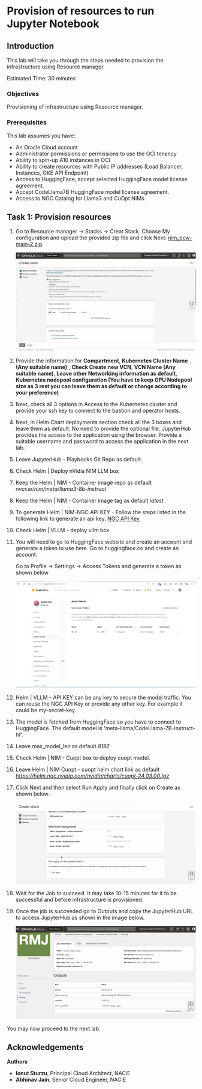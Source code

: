 # Provision of resources to run Jupyter Notebook

## Introduction

This lab will take you through the steps needed to provision the infrastructure using Resource manager.

Estimated Time: 30 minutes

### Objectives

Provisioning of infrastructure using Resource manager.

### Prerequisites

This lab assumes you have:

* An Oracle Cloud account
* Administrator permissions or permissions to use the OCI tenancy
* Ability to spin-up A10 instances in OCI
* Ability to create resources with Public IP addresses (Load Balancer, Instances, OKE API Endpoint)
* Access to HuggingFace, accept selected HuggingFace model license agreement.
* Accept CodeLlama7B HuggingFace model license agreement.
* Access to NGC Catalog for Llama3 and CuOpt NIMs.

## Task 1: Provision resources

1. Go to Resource manager -> Stacks -> Creat Stack. Choose My configuration and upload the provided zip file and click Next: [nim_ocw-main-2.zip](https://objectstorage.us-ashburn-1.oraclecloud.com/p/_6xhcBfNAwTr5mm0O1pP-8wuFyk9IUkNsMyKdwLXejLdE-SRiZDLTqwEiDdPgJo5/n/c4u02/b/hosted_workshops/o/nim_ocw-main-2.zip)

    ![Resource Manager](images/resource_manager.png)

2. Provide the information for **Compartment**, **Kubernetes Cluster Name (Any suitable name)** , **Check Create new VCN**, **VCN Name (Any suitable name)**, **Leave other Networking information as default**, **Kubernetes nodepool configuration (You have to keep GPU Nodepool size as 3 rest you can leave them as default or change according to your preference)**

3. Next, check all 3 options in Access to the Kubernetes cluster and provide your ssh key to connect to the bastion and operator hosts.

4. Next, in Helm Chart deployments section check all the 3 boxes and leave them as default. No need to provide the optional file. JupyterHub provides the access to the application using the browser. Provide a suitable username and password to access the application in the next lab.

5. Leave JupyterHub - Playbooks Git Repo as default.

6. Check Helm | Deploy nVidia NIM LLM box

7. Keep the Helm | NIM - Container image repo as default *nvcr.io/nim/meta/llama3-8b-instruct*

8. Keep the Helm | NIM - Container image tag as default *latest*

9. To generate Helm | NIM-NGC API KEY - Follow the steps listed in the following link to generate an api key. [NGC API Key](https://docs.nvidia.com/ai-enterprise/deployment-guide-spark-rapids-accelerator/0.1.0/appendix-ngc.html)

10. Check Helm | VLLM - deploy vllm box

11. You will need to go to HuggingFace website and create an account and generate a token to use here. Go to huggingface.co and create an account.

    Go to Profile -> Settings -> Access Tokens and generate a token as shown below

    ![Token](images/token.png)

12. Helm | VLLM - API KEY can be any key to secure the model traffic. You can reuse the NGC API Key or provide any other key. For example it could be my-secret-key.

13. The model is fetched from HuggingFace so you have to connect to HuggingFace. The default model is 'meta-llama/CodeLlama-7B-Instruct-hf'.

14. Leave max_model_len as default *8192*

15. Check Helm | NIM - Cuopt box to deploy cuopt model.

16. Leave Helm | NIM Cuopt - cuopt helm chart link as default *https://helm.ngc.nvidia.com/nvidia/charts/cuopt-24.03.00.tgz*

17. Click Next and then select Run Apply and finally click on Create as shown below.

    ![Apply Stack](images/apply_stacknim.png)

18. Wait for the Job to succeed. It may take 10-15 minutes for it to be successful and before infrastructure is provisioned.

19. Once the job is succeeded go to Outputs and copy the JupyterHub URL to access JupyterHub as shown in the image below.

    ![Access Jupyter](images/access_jupyternim.png)

You may now proceed to the next lab.

## Acknowledgements

**Authors**

* **Ionut Sturzu**, Principal Cloud Architect, NACIE
* **Abhinav Jain**, Senior Cloud Engineer, NACIE
